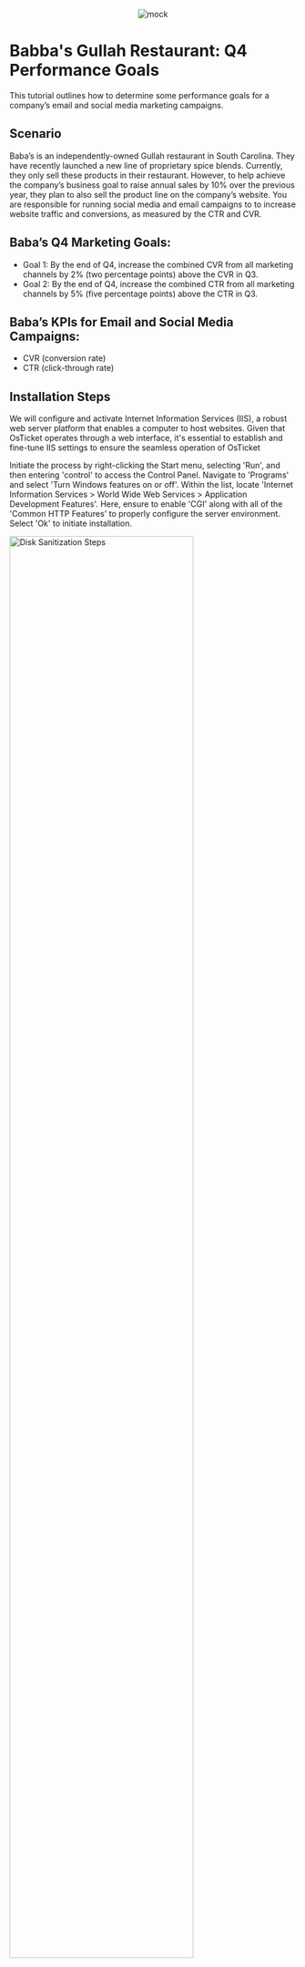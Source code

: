 <p align="center">
<img src="https://i.imgur.com/PZfqKdx.png" alt="mock">
</p>

<h1>Babba's Gullah Restaurant: Q4 Performance Goals</h1>
This tutorial outlines how to determine some performance goals for a company’s email and social media marketing campaigns.<br />


<!---<h2>Video Demonstration</h2>

 ### [YouTube: How To Install osTicket with Prerequisites](https://www.youtube.com) --->

<h2>Scenario</h2>

Baba’s is an independently-owned Gullah restaurant in South Carolina. They have recently launched a new line of proprietary spice blends. Currently, they only sell these products in their restaurant. However, to help achieve the company’s business goal to raise annual sales by 10% over the previous year, they plan to also sell the product line on the company’s website. You are responsible for running social media and email campaigns to to increase website traffic and conversions, as measured by the CTR and CVR. 

<h2>Baba’s Q4 Marketing Goals:</h2>

- Goal 1: By the end of Q4, increase the combined CVR from all marketing channels by 2% (two percentage points) above the CVR in Q3.
- Goal 2: By the end of Q4, increase the combined CTR from all marketing channels by 5% (five percentage points) above the CTR in Q3.

<h2>Baba’s KPIs for Email and Social Media Campaigns:</h2>

- CVR (conversion rate)
- CTR (click-through rate)


<h2>Installation Steps</h2>

<p>
We will configure and activate Internet Information Services (IIS), a robust web server platform that enables a computer to host websites. Given that OsTicket operates through a web interface, it's essential to establish and fine-tune IIS settings to ensure the seamless operation of OsTicket<br/> 
 
Initiate the process by right-clicking the Start menu, selecting 'Run', and then entering 'control' to access the Control Panel. Navigate to 'Programs' and select 'Turn Windows features on or off'. Within the list, locate 'Internet Information Services > World Wide Web Services > Application Development Features'. Here, ensure to enable 'CGI' along with all of the 'Common HTTP Features' to properly configure the server environment. Select 'Ok' to initiate installation.
</p>
<p>
<img src="https://i.imgur.com/OxWAXSI.png" height="80%" width="80%" alt="Disk Sanitization Steps"/>
</p>
<br />

<p>
To verify the successful installation of IIS, open your web browser and enter '127.0.0.1' into the address bar. This IP address is known as the 'localhost' and is used to refer to the computer you're currently using. If IIS has been installed and configured correctly, you should be greeted with the default IIS welcome page. This step is crucial as it confirms that your system is properly set up to host web applications.</p>
<p>
<img src="https://i.imgur.com/bn3eMwO.png" height="80%" width="80%" alt="Disk Sanitization Steps"/>
</p>
<br />
